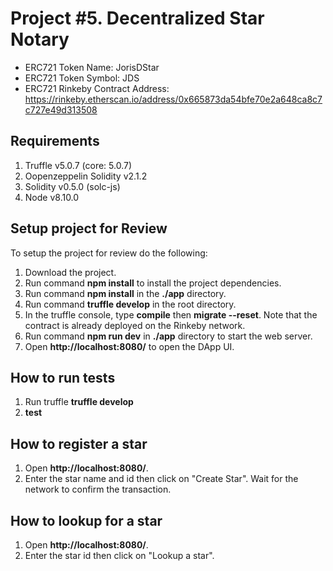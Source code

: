 # Project #5. Decentralized Star Notary

* ERC721 Token Name: JorisDStar
* ERC721 Token Symbol: JDS
* ERC721 Rinkeby Contract Address: https://rinkeby.etherscan.io/address/0x665873da54bfe70e2a648ca8c7c727e49d313508

## Requirements
1. Truffle v5.0.7 (core: 5.0.7)
2. Oopenzeppelin Solidity v2.1.2
3. Solidity v0.5.0 (solc-js)
4. Node v8.10.0

## Setup project for Review

To setup the project for review do the following:
1. Download the project.
2. Run command __npm install__ to install the project dependencies.
3. Run command __npm install__ in the __./app__ directory.
4. Run command __truffle develop__ in the root directory.
5. In the truffle console, type __compile__ then __migrate --reset__. Note that the contract is already deployed on the Rinkeby network.
4. Run command __npm run dev__ in __./app__ directory to start the web server.
6. Open __http://localhost:8080/__ to open the DApp UI.

## How to run tests

1. Run truffle __truffle develop__
2. __test__

## How to register a star

1. Open __http://localhost:8080/__. 
2. Enter the star name and id then click on "Create Star". Wait for the network to confirm the transaction.

## How to lookup for a star

1. Open __http://localhost:8080/__. 
2. Enter the star id then click on "Lookup a star".
